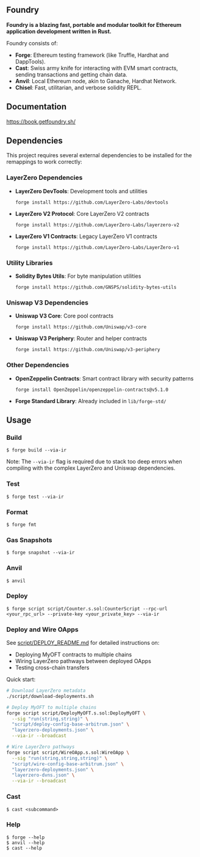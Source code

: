 ## Foundry

**Foundry is a blazing fast, portable and modular toolkit for Ethereum application development written in Rust.**

Foundry consists of:

-   **Forge**: Ethereum testing framework (like Truffle, Hardhat and DappTools).
-   **Cast**: Swiss army knife for interacting with EVM smart contracts, sending transactions and getting chain data.
-   **Anvil**: Local Ethereum node, akin to Ganache, Hardhat Network.
-   **Chisel**: Fast, utilitarian, and verbose solidity REPL.

## Documentation

https://book.getfoundry.sh/

## Dependencies

This project requires several external dependencies to be installed for the remappings to work correctly:

### LayerZero Dependencies
- **LayerZero DevTools**: Development tools and utilities
  ```shell
  forge install https://github.com/LayerZero-Labs/devtools
  ```
- **LayerZero V2 Protocol**: Core LayerZero V2 contracts
  ```shell
  forge install https://github.com/LayerZero-Labs/layerzero-v2
  ```
- **LayerZero V1 Contracts**: Legacy LayerZero V1 contracts
  ```shell
  forge install https://github.com/LayerZero-Labs/LayerZero-v1
  ```

### Utility Libraries
- **Solidity Bytes Utils**: For byte manipulation utilities
  ```shell
  forge install https://github.com/GNSPS/solidity-bytes-utils
  ```

### Uniswap V3 Dependencies
- **Uniswap V3 Core**: Core pool contracts
  ```shell
  forge install https://github.com/Uniswap/v3-core
  ```
- **Uniswap V3 Periphery**: Router and helper contracts
  ```shell
  forge install https://github.com/Uniswap/v3-periphery
  ```

### Other Dependencies
- **OpenZeppelin Contracts**: Smart contract library with security patterns
  ```shell
  forge install OpenZeppelin/openzeppelin-contracts@v5.1.0
  ```
- **Forge Standard Library**: Already included in `lib/forge-std/`

## Usage

### Build

```shell
$ forge build --via-ir
```

Note: The `--via-ir` flag is required due to stack too deep errors when compiling with the complex LayerZero and Uniswap dependencies.

### Test

```shell
$ forge test --via-ir
```

### Format

```shell
$ forge fmt
```

### Gas Snapshots

```shell
$ forge snapshot --via-ir
```

### Anvil

```shell
$ anvil
```

### Deploy

```shell
$ forge script script/Counter.s.sol:CounterScript --rpc-url <your_rpc_url> --private-key <your_private_key> --via-ir
```

### Deploy and Wire OApps

See [script/DEPLOY_README.md](script/DEPLOY_README.md) for detailed instructions on:
- Deploying MyOFT contracts to multiple chains
- Wiring LayerZero pathways between deployed OApps
- Testing cross-chain transfers

Quick start:
```bash
# Download LayerZero metadata
./script/download-deployments.sh

# Deploy MyOFT to multiple chains
forge script script/DeployMyOFT.s.sol:DeployMyOFT \
  --sig "run(string,string)" \
  "script/deploy-config-base-arbitrum.json" \
  "layerzero-deployments.json" \
  --via-ir --broadcast

# Wire LayerZero pathways
forge script script/WireOApp.s.sol:WireOApp \
  --sig "run(string,string,string)" \
  "script/wire-config-base-arbitrum.json" \
  "layerzero-deployments.json" \
  "layerzero-dvns.json" \
  --via-ir --broadcast
```

### Cast

```shell
$ cast <subcommand>
```

### Help

```shell
$ forge --help
$ anvil --help
$ cast --help
```
